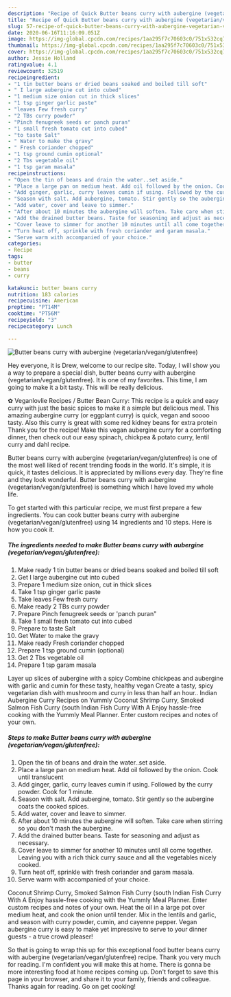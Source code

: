 ```yaml
---
description: "Recipe of Quick Butter beans curry with aubergine (vegetarian/vegan/glutenfree)"
title: "Recipe of Quick Butter beans curry with aubergine (vegetarian/vegan/glutenfree)"
slug: 57-recipe-of-quick-butter-beans-curry-with-aubergine-vegetarian-vegan-glutenfree
date: 2020-06-16T11:16:09.051Z
image: https://img-global.cpcdn.com/recipes/1aa295f7c70603c0/751x532cq70/butter-beans-curry-with-aubergine-vegetarianveganglutenfree-recipe-main-photo.jpg
thumbnail: https://img-global.cpcdn.com/recipes/1aa295f7c70603c0/751x532cq70/butter-beans-curry-with-aubergine-vegetarianveganglutenfree-recipe-main-photo.jpg
cover: https://img-global.cpcdn.com/recipes/1aa295f7c70603c0/751x532cq70/butter-beans-curry-with-aubergine-vegetarianveganglutenfree-recipe-main-photo.jpg
author: Jessie Holland
ratingvalue: 4.1
reviewcount: 32519
recipeingredient:
- "1 tin butter beans or dried beans soaked and boiled till soft"
- " I large aubergine cut into cubed"
- "1 medium size onion cut in thick slices"
- "1 tsp ginger garlic paste"
- "leaves Few fresh curry"
- "2 TBs curry powder"
- "Pinch fenugreek seeds or panch puran"
- "1 small fresh tomato cut into cubed"
- "to taste Salt"
- " Water to make the gravy"
- " Fresh coriander chopped"
- "1 tsp ground cumin optional"
- "2 Tbs vegetable oil"
- "1 tsp garam masala"
recipeinstructions:
- "Open the tin of beans and drain the water..set aside."
- "Place a large pan on medium heat. Add oil followed by the onion. Cook until translucent"
- "Add ginger, garlic, curry leaves cumin if using. Followed by the curry powder. Cook for 1 minute."
- "Season with salt. Add aubergine, tomato. Stir gently so the aubergine coats the cooked spices."
- "Add water, cover and leave to simmer."
- "After about 10 minutes the aubergine will soften. Take care when stirring so you don&#39;t mash the aubergine."
- "Add the drained butter beans. Taste for seasoning and adjust as necessary."
- "Cover leave to simmer for another 10 minutes until all come together. Leaving you with a rich thick curry sauce and all the vegetables nicely cooked."
- "Turn heat off, sprinkle with fresh coriander and garam masala."
- "Serve warm with accompanied of your choice."
categories:
- Recipe
tags:
- butter
- beans
- curry

katakunci: butter beans curry 
nutrition: 183 calories
recipecuisine: American
preptime: "PT14M"
cooktime: "PT56M"
recipeyield: "3"
recipecategory: Lunch

---
```



![Butter beans curry with aubergine (vegetarian/vegan/glutenfree)](https://img-global.cpcdn.com/recipes/1aa295f7c70603c0/751x532cq70/butter-beans-curry-with-aubergine-vegetarianveganglutenfree-recipe-main-photo.jpg)

Hey everyone, it is Drew, welcome to our recipe site. Today, I will show you a way to prepare a special dish, butter beans curry with aubergine (vegetarian/vegan/glutenfree). It is one of my favorites. This time, I am going to make it a bit tasty. This will be really delicious.

✿ Veganlovlie Recipes / Butter Bean Curry: This recipe is a quick and easy curry with just the basic spices to make it a simple but delicious meal. This amazing aubergine curry (or eggplant curry) is quick, vegan and soooo tasty. Also this curry is great with some red kidney beans for extra protein Thank you for the recipe! Make this vegan aubergine curry for a comforting dinner, then check out our easy spinach, chickpea &amp; potato curry, lentil curry and dahl recipe.

Butter beans curry with aubergine (vegetarian/vegan/glutenfree) is one of the most well liked of recent trending foods in the world. It's simple, it is quick, it tastes delicious. It is appreciated by millions every day. They're fine and they look wonderful. Butter beans curry with aubergine (vegetarian/vegan/glutenfree) is something which I have loved my whole life.


To get started with this particular recipe, we must first prepare a few ingredients. You can cook butter beans curry with aubergine (vegetarian/vegan/glutenfree) using 14 ingredients and 10 steps. Here is how you cook it.

<!--inarticleads1-->

##### The ingredients needed to make Butter beans curry with aubergine (vegetarian/vegan/glutenfree):

1. Make ready 1 tin butter beans or dried beans soaked and boiled till soft
1. Get  I large aubergine cut into cubed
1. Prepare 1 medium size onion, cut in thick slices
1. Take 1 tsp ginger garlic paste
1. Take leaves Few fresh curry
1. Make ready 2 TBs curry powder
1. Prepare Pinch fenugreek seeds or &#39;panch puran&#34;
1. Take 1 small fresh tomato cut into cubed
1. Prepare to taste Salt
1. Get  Water to make the gravy
1. Make ready  Fresh coriander chopped
1. Prepare 1 tsp ground cumin (optional)
1. Get 2 Tbs vegetable oil
1. Prepare 1 tsp garam masala


Layer up slices of aubergine with a spicy Combine chickpeas and aubergine with garlic and cumin for these tasty, healthy vegan Create a tasty, spicy vegetarian dish with mushroom and curry in less than half an hour.. Indian Aubergine Curry Recipes on Yummly Coconut Shrimp Curry, Smoked Salmon Fish Curry (south Indian Fish Curry With A Enjoy hassle-free cooking with the Yummly Meal Planner. Enter custom recipes and notes of your own. 

<!--inarticleads2-->

##### Steps to make Butter beans curry with aubergine (vegetarian/vegan/glutenfree):

1. Open the tin of beans and drain the water..set aside.
1. Place a large pan on medium heat. Add oil followed by the onion. Cook until translucent
1. Add ginger, garlic, curry leaves cumin if using. Followed by the curry powder. Cook for 1 minute.
1. Season with salt. Add aubergine, tomato. Stir gently so the aubergine coats the cooked spices.
1. Add water, cover and leave to simmer.
1. After about 10 minutes the aubergine will soften. Take care when stirring so you don&#39;t mash the aubergine.
1. Add the drained butter beans. Taste for seasoning and adjust as necessary.
1. Cover leave to simmer for another 10 minutes until all come together. Leaving you with a rich thick curry sauce and all the vegetables nicely cooked.
1. Turn heat off, sprinkle with fresh coriander and garam masala.
1. Serve warm with accompanied of your choice.


Coconut Shrimp Curry, Smoked Salmon Fish Curry (south Indian Fish Curry With A Enjoy hassle-free cooking with the Yummly Meal Planner. Enter custom recipes and notes of your own. Heat the oil in a large pot over medium heat, and cook the onion until tender. Mix in the lentils and garlic, and season with curry powder, cumin, and cayenne pepper. Vegan aubergine curry is easy to make yet impressive to serve to your dinner guests - a true crowd pleaser! 

So that is going to wrap this up for this exceptional food butter beans curry with aubergine (vegetarian/vegan/glutenfree) recipe. Thank you very much for reading. I'm confident you will make this at home. There is gonna be more interesting food at home recipes coming up. Don't forget to save this page in your browser, and share it to your family, friends and colleague. Thanks again for reading. Go on get cooking!
